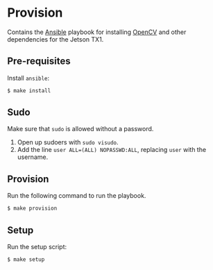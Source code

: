 # Provision

Contains the [Ansible](https://www.ansible.com/) playbook for installing
[OpenCV](http://opencv.org/) and other dependencies for the Jetson TX1.

## Pre-requisites
Install `ansible`:

```bash
$ make install
```

## Sudo
Make sure that `sudo` is allowed without a password.

1. Open up sudoers with `sudo visudo`.
2. Add the line `user ALL=(ALL) NOPASSWD:ALL`, replacing `user` with the username.

## Provision

Run the following command to run the playbook.
```bash
$ make provision
```

## Setup

Run the setup script:
```bash
$ make setup
```
